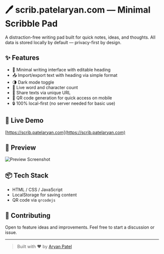 # 🖊️ scrib.patelaryan.com — Minimal Scribble Pad

A distraction-free writing pad built for quick notes, ideas, and thoughts. All data is stored locally by default — privacy-first by design.

## ✨ Features
- 📝 Minimal writing interface with editable heading
- 📤 Import/export text with heading via simple format
- 🌗 Dark mode toggle
- 🔢 Live word and character count
- 🔗 Share texts via unique URL
- 📱 QR code generation for quick access on mobile
- 🔒 100% local-first (no server needed for basic use)

## 🚀 Live Demo
[https://scrib.patelaryan.com](https://scrib.patelaryan.com)

## 📸 Preview
![Preview Screenshot](preview.png) <!-- Optional: Add a screenshot if you want -->

## 📦 Tech Stack
- HTML / CSS / JavaScript
- LocalStorage for saving content
- QR code via `qrcodejs`

## 🤝 Contributing
Open to feature ideas and improvements. Feel free to start a discussion or issue.

---

> Built with ❤️ by [Aryan Patel](https://github.com/aryanpatel007)
